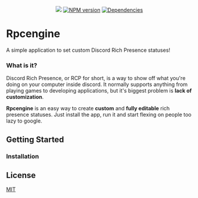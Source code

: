 
<div align="center">
  <br />
  <br />
  <p>
  	<a href="https://travis-ci.com/theqoobee/rpcengine"><img src="https://travis-ci.com/theqoobee/rpcengine.svg?branch=master"></a>
    <a href="https://www.npmjs.com/package/discord.js"><img src="https://img.shields.io/npm/v/discord.js.svg?maxAge=3600" alt="NPM version" /></a>
    <a href="https://david-dm.org/theqoobee/rpcengine"><img src="https://img.shields.io/david/theqoobee/rpcengine.svg?maxAge=3600" alt="Dependencies" /></a>
  </p>

</div>








# Rpcengine
A simple application to set custom Discord Rich Presence statuses!



### What is it?
Discord Rich Presence, or RCP for short, is a way to show off what you're doing on your computer inside discord. It normally supports anything from playing games to developing applications, but it's biggest problem is **lack of customization**.


**Rpcengine** is an easy way to create **custom** and **fully editable** rich presence statuses. Just install the app, run it and start flexing on people too lazy to google.



## Getting Started


### Installation



## License
[MIT](https://choosealicense.com/licenses/mit/)